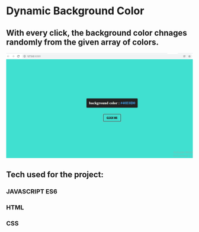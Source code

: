 # Dynamic Background Color

## With every click, the background color chnages randomly from the given array of colors.

![img](bcg.png)

## Tech used for the project:

### JAVASCRIPT ES6

### HTML

### CSS
